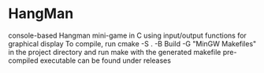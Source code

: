 # HangMan
console-based Hangman mini-game in C using input/output functions for graphical display
To compile, run cmake -S . -B Build -G "MinGW Makefiles" in the project directory and run make with the generated makefile
pre-compiled executable can be found under releases
